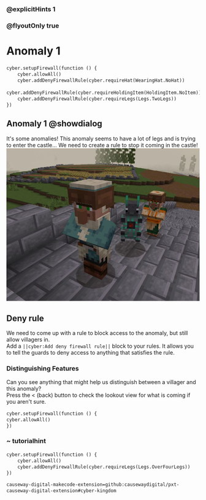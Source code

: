### @explicitHints 1
### @flyoutOnly true

# Anomaly 1

```ghost
cyber.setupFirewall(function () {
    cyber.allowAll()
    cyber.addDenyFirewallRule(cyber.requireHat(WearingHat.NoHat))
    cyber.addDenyFirewallRule(cyber.requireHoldingItem(HoldingItem.NoItem))
    cyber.addDenyFirewallRule(cyber.requireLegs(Legs.TwoLegs))
})

```

## Anomaly 1 @showdialog
It's some anomalies! This anomaly seems to have a lot of legs and is trying to enter the castle...
We need to create a rule to stop it coming in the castle!   
![Anomaly](https://raw.githubusercontent.com/CausewayDigital/Minecraft-EE-MakeCode/main/tutorials/cyber-kingdom/firewall/images/level_2.jpg)


## Deny rule
We need to come up with a rule to block access to the anomaly, but still allow villagers in.   
Add a ``||cyber:Add deny firewall rule||`` block to your rules. It allows you to tell the guards to deny access to anything that satisfies the rule.  

### Distinguishing Features
Can you see anything that might help us distinguish between a villager and this anomaly?   
Press the < (back) button to check the lookout view for what is coming if you aren't sure.
```template
cyber.setupFirewall(function () {
cyber.allowAll()
})
```

### ~ tutorialhint
```blocks
cyber.setupFirewall(function () {
    cyber.allowAll()
    cyber.addDenyFirewallRule(cyber.requireLegs(Legs.OverFourLegs))
})

```

```package
causeway-digital-makecode-extension=github:causewaydigital/pxt-causeway-digital-extension#cyber-kingdom
```
